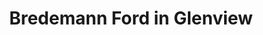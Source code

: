 ---
title: "Bredemann Ford in Glenview"
url: /glenview/bredemann-ford-in-glenview/
shop: Autohaus
---